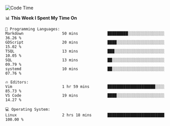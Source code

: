 <!-- [![Top Langs](https://github-readme-stats.vercel.app/api/top-langs/?username=gagahsyuja&theme=dracula&hide_border=true&border_radius=7)](https://github.com/anuraghazra/github-readme-stats) -->

<!--START_SECTION:waka-->
![Code Time](http://img.shields.io/badge/Code%20Time-183%20hrs%2012%20mins-blue)

📊 **This Week I Spent My Time On** 

```text
💬 Programming Languages: 
Markdown                 50 mins             █████████░░░░░░░░░░░░░░░░   36.26 % 
GDScript                 20 mins             ████░░░░░░░░░░░░░░░░░░░░░   15.02 % 
TSQL                     13 mins             ███░░░░░░░░░░░░░░░░░░░░░░   10.05 % 
SQL                      13 mins             ██░░░░░░░░░░░░░░░░░░░░░░░   09.79 % 
systemd                  10 mins             ██░░░░░░░░░░░░░░░░░░░░░░░   07.76 % 

🔥 Editors: 
Vim                      1 hr 59 mins        █████████████████████░░░░   85.73 % 
VS Code                  19 mins             ████░░░░░░░░░░░░░░░░░░░░░   14.27 % 

💻 Operating System: 
Linux                    2 hrs 18 mins       █████████████████████████   100.00 % 
```


<!--END_SECTION:waka-->
